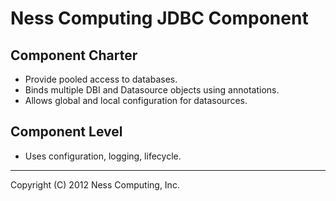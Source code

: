 Ness Computing JDBC Component
=============================

Component Charter
-----------------

* Provide pooled access to databases.
* Binds multiple DBI and Datasource objects using annotations.
* Allows global and local configuration for datasources.

Component Level
---------------

* Uses configuration, logging, lifecycle.

----
Copyright (C) 2012 Ness Computing, Inc.
